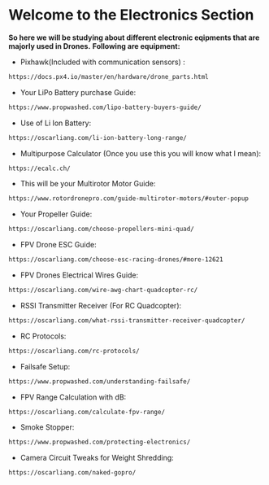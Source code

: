 # Welcome to the Electronics Section
**So here we will be studying about different electronic eqipments that are majorly used in Drones.**
**Following are equipment:**
* Pixhawk(Included with communication sensors) : 
```sh 
https://docs.px4.io/master/en/hardware/drone_parts.html
```
* Your LiPo Battery purchase Guide:
```sh
https://www.propwashed.com/lipo-battery-buyers-guide/
```
* Use of Li Ion Battery:
```sh
https://oscarliang.com/li-ion-battery-long-range/
```
* Multipurpose Calculator (Once you use this you will know what I mean):
```sh
https://ecalc.ch/
```
* This will be your Multirotor Motor Guide:
```sh
https://www.rotordronepro.com/guide-multirotor-motors/#outer-popup
```
* Your Propeller Guide:
```sh
https://oscarliang.com/choose-propellers-mini-quad/
```
* FPV Drone ESC Guide:
```sh
https://oscarliang.com/choose-esc-racing-drones/#more-12621
```
* FPV Drones Electrical Wires Guide:
```sh
https://oscarliang.com/wire-awg-chart-quadcopter-rc/
```
* RSSI Transmitter Receiver (For RC Quadcopter):
```sh
https://oscarliang.com/what-rssi-transmitter-receiver-quadcopter/
```
* RC Protocols:
```sh
https://oscarliang.com/rc-protocols/
```
* Failsafe Setup:
```sh
https://www.propwashed.com/understanding-failsafe/
```
* FPV Range Calculation with dB:
```sh
https://oscarliang.com/calculate-fpv-range/
```
* Smoke Stopper:
```sh
https://www.propwashed.com/protecting-electronics/
```
* Camera Circuit Tweaks for Weight Shredding:
```sh
https://oscarliang.com/naked-gopro/
```
